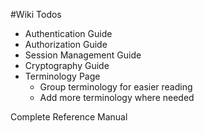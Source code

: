 <a name="WikiTodos-WikiTodos"></a>
#Wiki Todos

- Authentication Guide
- Authorization Guide
- Session Management Guide
- Cryptography Guide
- Terminology Page
    - Group terminology for easier reading
    - Add more terminology where needed

Complete Reference Manual
<input type="hidden" id="ghEditPage" value="wiki-todos.md"></input>
